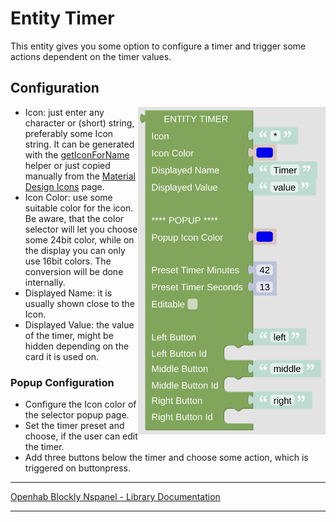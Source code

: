 # Entity Timer

This entity gives you some option to configure a timer and trigger some actions dependent on the timer values.

## Configuration

[<img src="img/blockLibrary_nspanel_entities_timer.png" align="right" width="300">](img/blockLibrary_nspanel_entities_timer.png)

- Icon: just enter any character or (short) string, preferably some Icon string. It can be generated with the [getIconForName](blockLibrary_nspanel_helpers_getIconForName.md) helper or just copied manually from the [Material Design Icons](https://docs.nspanel.pky.eu/icon-cheatsheet.html) page.
- Icon Color: use some suitable color for the icon. Be aware, that the color selector will let you choose some 24bit color, while on the display you can only use 16bit colors. The conversion will be done internally.
- Displayed Name: it is usually shown close to the Icon.
- Displayed Value: the value of the timer, might be hidden depending on the card it is used on.

### Popup Configuration

- Configure the Icon color of the selector popup page.
- Set the timer preset and choose, if the user can edit the timer.
- Add three buttons below the timer and choose some action, which is triggered on buttonpress.<br clear="right"/>

---

[Openhab Blockly Nspanel - Library Documentation](README.md)

---
